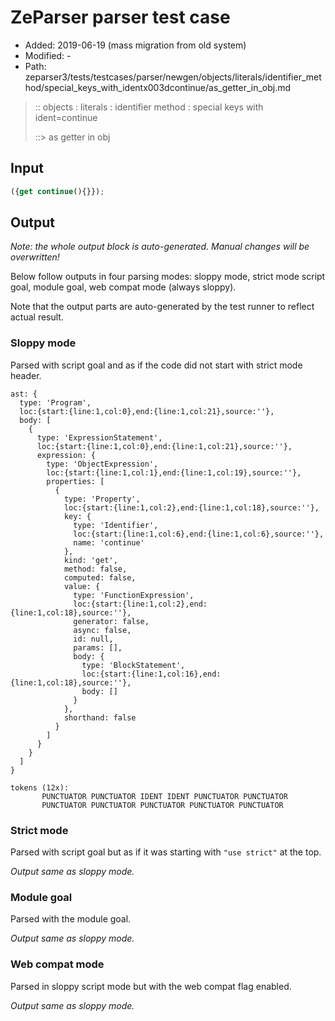 # ZeParser parser test case

- Added: 2019-06-19 (mass migration from old system)
- Modified: -
- Path: zeparser3/tests/testcases/parser/newgen/objects/literals/identifier_method/special_keys_with_identx003dcontinue/as_getter_in_obj.md

> :: objects : literals : identifier method : special keys with ident=continue
>
> ::> as getter in obj

## Input

`````js
({get continue(){}});
`````

## Output

_Note: the whole output block is auto-generated. Manual changes will be overwritten!_

Below follow outputs in four parsing modes: sloppy mode, strict mode script goal, module goal, web compat mode (always sloppy).

Note that the output parts are auto-generated by the test runner to reflect actual result.

### Sloppy mode

Parsed with script goal and as if the code did not start with strict mode header.

`````
ast: {
  type: 'Program',
  loc:{start:{line:1,col:0},end:{line:1,col:21},source:''},
  body: [
    {
      type: 'ExpressionStatement',
      loc:{start:{line:1,col:0},end:{line:1,col:21},source:''},
      expression: {
        type: 'ObjectExpression',
        loc:{start:{line:1,col:1},end:{line:1,col:19},source:''},
        properties: [
          {
            type: 'Property',
            loc:{start:{line:1,col:2},end:{line:1,col:18},source:''},
            key: {
              type: 'Identifier',
              loc:{start:{line:1,col:6},end:{line:1,col:6},source:''},
              name: 'continue'
            },
            kind: 'get',
            method: false,
            computed: false,
            value: {
              type: 'FunctionExpression',
              loc:{start:{line:1,col:2},end:{line:1,col:18},source:''},
              generator: false,
              async: false,
              id: null,
              params: [],
              body: {
                type: 'BlockStatement',
                loc:{start:{line:1,col:16},end:{line:1,col:18},source:''},
                body: []
              }
            },
            shorthand: false
          }
        ]
      }
    }
  ]
}

tokens (12x):
       PUNCTUATOR PUNCTUATOR IDENT IDENT PUNCTUATOR PUNCTUATOR
       PUNCTUATOR PUNCTUATOR PUNCTUATOR PUNCTUATOR PUNCTUATOR
`````

### Strict mode

Parsed with script goal but as if it was starting with `"use strict"` at the top.

_Output same as sloppy mode._

### Module goal

Parsed with the module goal.

_Output same as sloppy mode._

### Web compat mode

Parsed in sloppy script mode but with the web compat flag enabled.

_Output same as sloppy mode._
